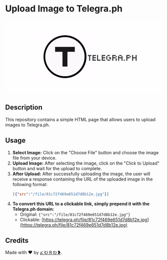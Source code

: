 # Upload Image to Telegra.ph

![Upload Image to Telegra.ph](banner_image.jpg)

## Description
This repository contains a simple HTML page that allows users to upload images to Telegra.ph.

## Usage
1. **Select Image:** Click on the "Choose File" button and choose the image file from your device.
2. **Upload Image:** After selecting the image, click on the "Click to Upload" button and wait for the upload to complete.
3. **After Upload:** After successfully uploading the image, the user will receive a response containing the URL of the uploaded image in the following format:
    ```json
    [{"src":"/file/81c72f469e651d7d8b12e.jpg"}]
    ```
4. **To convert this URL to a clickable link, simply prepend it with the Telegra.ph domain:**
   - Original: `{"src":"/file/81c72f469e651d7d8b12e.jpg"}`
   - Clickable: [https://telegra.ph/file/81c72f469e651d7d8b12e.jpg](https://telegra.ph/file/81c72f469e651d7d8b12e.jpg)

## Credits
Made with ♥ by [ፚ Ꭷ Ꮢ Ꭷ ❥](https://telegram.me/ZORO2045).
